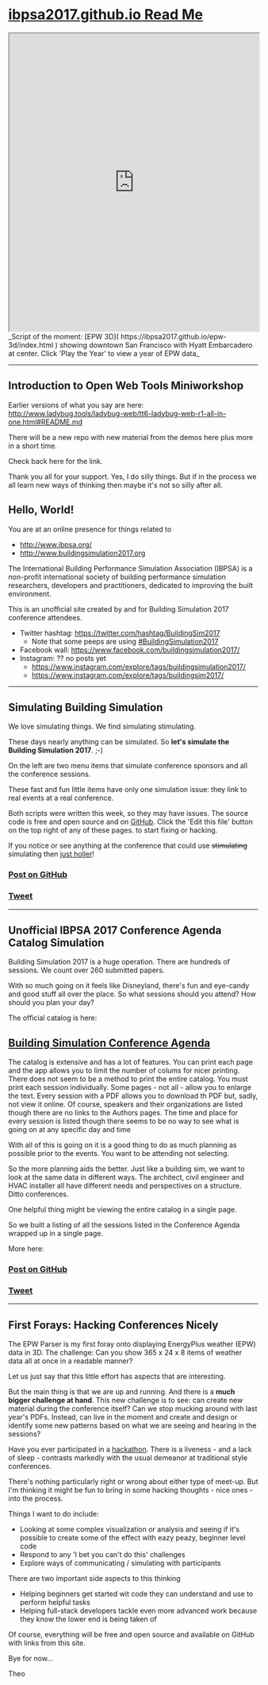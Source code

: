 <span style=display:none; >[You are now in a GitHub source code view - click this link to view Read Me file as a web page]( http://ibpsa2017.github.io/#README.md "View file as a web page." ) </span>


# [ibpsa2017.github.io Read Me]( https://ibpsa2017.github.io ) 

<iframe src=https://ibpsa2017.github.io/epw-3d/index.html width=100% height=600px onload=this.style.display=window.innerWidth<1000?"none":"";  ></iframe>
_Script of the moment: [EPW 3D]( https://ibpsa2017.github.io/epw-3d/index.html ) showing downtown San Francisco with Hyatt Embarcadero at center. Click 'Play the Year' to view a year of EPW data_
<span style="display: none" >Not visible in GitHub source code view</span>

***

## Introduction to Open Web Tools Miniworkshop 

Earlier versions of what you say are here: http://www.ladybug.tools/ladybug-web/tt6-ladybug-web-r1-all-in-one.html#README.md

There will be a new repo with new material from the demos here plus more in a short time.

Check back here for the link.

Thank you all for your support. Yes, I do silly things. But if in the process we all learn new ways of thinking then maybe it's not so silly after all.

 

## Hello, World!

You are at an online presence for things related to 

* http://www.ibpsa.org/
* http://www.buildingsimulation2017.org

The International Building Performance Simulation Association (IBPSA) is a non-profit international society of building performance simulation researchers, developers and practitioners, dedicated to improving the built environment.


This is an unofficial site created by and for Building Simulation 2017 conference attendees.

* Twitter hashtag: <https://twitter.com/hashtag/BuildingSim2017>
	* Note that some peeps are using [#BuildingSimulation2017]( https://twitter.com/hashtag/BuildingSimulation2017?src=hash )
* Facebook wall: https://www.facebook.com/buildingsimulation2017/
* Instagram: ?? no posts yet
	*  https://www.instagram.com/explore/tags/buildingsimulation2017/ 
	* https://www.instagram.com/explore/tags/buildingsim2017/
***

## Simulating Building Simulation

We love simulating things. We find simulating stimulating.

These days nearly anything can be simulated. So **let's simulate the Building Simulation 2017**. ;-)

On the left are two menu items that simulate conference sponsors and all the conference sessions.

These fast and fun little items have only one simulation issue: they link to real events at a real conference.

Both scripts were written this week, so they may have issues. The source code is free and open source and on [GitHub]( https://githib.com "nice peeps" ). Click the 'Edit this file' button on the top right of any of these pages. to start fixing or hacking.

If you notice or see anything at the conference that could use ~~stimulating~~ simulating then [just holler]( https://github.com/ibpsa2017/ibpsa2017.github.io/issues "a good place to holler" )!

### [Post on GitHub]( https://github.com/ibpsa2017/ibpsa2017.github.io/issues/3 )

### [Tweet]( https://twitter.com/ta/status/893706373862531074 )

***


## Unofficial IBPSA 2017 Conference Agenda Catalog Simulation

Building Simulation 2017 is a huge operation. There are hundreds of sessions. We count over 260 submitted papers.

With so much going on it feels like Disneyland, there's fun and eye-candy and good stuff all over the place. So what sessions should you attend? How should you plan your day?

The official catalog is here:

## [Building Simulation Conference Agenda]( https://www.conftool.pro/bs2017/sessions.php )

The catalog is extensive and has a lot of features. You can print each page and the app allows you to limit the number of colums for nicer printing. There does not seem to be a method to print the entire catalog. You must print each session individually. Some pages - not all - allow you to enlarge the text. Every session with a PDF allows you to download th PDF but, sadly, not view it online. Of course, speakers and their organizations are listed though there are no links to the Authors pages. The time and place for every session is listed though there seems to be no way to see what is going on at any specific day and time

With all of this is going on it is a good thing to do as much planning as possible prior to the events. You want to be attending not selecting.

So the more planning aids the better. Just like a building sim, we want to look at the same data in different ways. The architect, civil engineer and HVAC installer all have different needs and perspectives on a structure. Ditto conferences.

One helpful thing might be viewing the entire catalog in a single page. 

So we built a listing of all the sessions listed in the Conference Agenda wrapped up in a single page.

More here:

### [Post on GitHub]( https://github.com/ibpsa2017/ibpsa2017.github.io/issues/4 )

### [Tweet]( https://twitter.com/ta/status/893917216994807808 )

***



## First Forays: Hacking Conferences Nicely

The EPW Parser is my first foray onto displaying EnergyPlus weather (EPW) data in 3D. The challenge: Can you show 365 x 24 x 8 items of weather data all at once in a readable manner?

Let us just say that this little effort has aspects that are interesting.

But the main thing is that we are up and running. And there is a **much bigger challenge at hand**. This new challenge is to see: can create new material during the conference itself? Can we stop mucking around with last year's PDFs. Instead, can live in the moment and create and design or identify some new patterns based on what we are seeing and hearing in the sessions?

Have you ever participated in a [hackathon]( https://en.wikipedia.org/wiki/Hackathon ). There is a liveness - and a lack of sleep - contrasts markedly with the usual demeanor at traditional style conferences.

There's nothing particularly right or wrong about either type of meet-up. But I'm thinking it might be fun to bring in some hacking thoughts - nice ones - into the process.

Things I want to do include:

* Looking at some complex visualization or analysis and seeing if it's possible to create some of the effect with eazy peazy, beginner level code
* Respond to any 'I bet you can't do this' challenges
* Explore ways of communicating / simulating with participants

There are two important side aspects to this thinking

* Helping beginners get started wit code they can understand and use to perform helpful tasks
* Helping full-stack developers tackle even more advanced work because they know the lower end is being taken of 

Of course, everything will be free and open source and available on GitHub with links from this site.

Bye for now...

Theo







